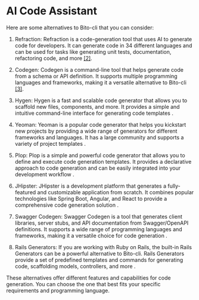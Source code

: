 # AI Code Assistant

Here are some alternatives to Bito-cli that you can consider:

1. Refraction: Refraction is a code-generation tool that uses AI to generate code for developers. It can generate code in 34 different languages and can be used for tasks like generating unit tests, documentation, refactoring code, and more [[2]](https://sourceforge.net/software/product/Bito/alternatives).

2. Codegen: Codegen is a command-line tool that helps generate code from a schema or API definition. It supports multiple programming languages and frameworks, making it a versatile alternative to Bito-cli [[3]](https://medium.com/@jainaashi422/why-bito-is-the-only-tool-you-need-for-faster-and-smarter-code-writing-1d3510b27b6d).

3. Hygen: Hygen is a fast and scalable code generator that allows you to scaffold new files, components, and more. It provides a simple and intuitive command-line interface for generating code templates .

4. Yeoman: Yeoman is a popular code generator that helps you kickstart new projects by providing a wide range of generators for different frameworks and languages. It has a large community and supports a variety of project templates .

5. Plop: Plop is a simple and powerful code generator that allows you to define and execute code generation templates. It provides a declarative approach to code generation and can be easily integrated into your development workflow .

6. JHipster: JHipster is a development platform that generates a fully-featured and customizable application from scratch. It combines popular technologies like Spring Boot, Angular, and React to provide a comprehensive code generation solution .

7. Swagger Codegen: Swagger Codegen is a tool that generates client libraries, server stubs, and API documentation from Swagger/OpenAPI definitions. It supports a wide range of programming languages and frameworks, making it a versatile choice for code generation .

8. Rails Generators: If you are working with Ruby on Rails, the built-in Rails Generators can be a powerful alternative to Bito-cli. Rails Generators provide a set of predefined templates and commands for generating code, scaffolding models, controllers, and more .

These alternatives offer different features and capabilities for code generation. You can choose the one that best fits your specific requirements and programming language.

